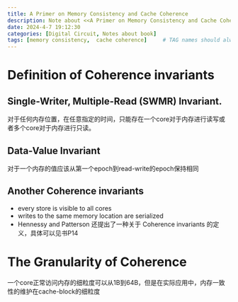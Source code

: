 ```yaml
---
title: A Primer on Memory Consistency and Cache Coherence
description: Note about <<A Primer on Memory Consistency and Cache Coherence>>
date: 2024-4-7 19:12:30 
categories: [Digital Circuit, Notes about book]
tags: [memory consistency,  cache coherence]     # TAG names should always be lowercase
--- 
```



# Definition of Coherence invariants

## Single-Writer, Multiple-Read (SWMR) Invariant.

对于任何内存位置，在任意指定的时间，只能存在一个core对于内存进行读写或者多个core对于内存进行只读。

## Data-Value Invariant

对于一个内存的值应该从第一个epoch到read-write的epoch保持相同 

## Another Coherence invariants

- every store is visible to all cores
- writes to the same memory location are serialized 
- Hennessy and Patterson 还提出了一种关于 Coherence invariants 的定义，具体可以见书P14


# The Granularity of Coherence

一个core正常访问内存的细粒度可以从1B到64B，但是在实际应用中，内存一致性的维护在cache-block的细粒度
